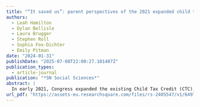 ```yaml
---
title: "“It saved us”: parent perspectives of the 2021 expanded child tax credit"
authors:
  - Leah Hamilton
  - Dylan Bellisle
  - Laura Brugger
  - Stephen Roll
  - Sophia Fox-Dichter
  - Emily Pitman
date: "2024-01-31"
publishDate: "2025-07-08T22:00:27.101407Z"
publication_types:
  - article-journal
publication: "*SN Social Sciences*"
abstract: |
  In early 2021, Congress expanded the existing Child Tax Credit (CTC), increasing the credit’s maximum value (up to $3,000 for school-age children and $3,600 for children under the age of six). Half of the credit was issued monthly to most families from July to December 2021. The temporary expansion was further made fully refundable, meaning that for one year, even very low-income families qualified. In this study, we draw on a novel, multi-wave probability-based panel survey of more than 1,000 CTC recipients to understand the credit’s impact on families. Using a mixed-methods approach that combines logistic regression and qualitative content analysis, we find that most respondents reported that the CTC made it easier for them to support their families, afford utility bills, and cover housing costs. Over one-third of respondents also stated that the CTC allowed them to pay for extracurricular activities for their children and save for their child’s future education, and spend more time with their children. In open-ended responses, parents describe that the CTC had a generally positive effect: it helped with bills/utilities, allowed families to save, helped with groceries/food, covered necessities for children, and reduced stress for parents. Conversely, some reported that it had no effects or made no difference. We also assess how participant demographics and political affiliation are associated with each theme.
url_pdf: "https://assets-eu.researchsquare.com/files/rs-2405547/v1/64970834-27cc-4033-80df-c1d83c420d13.pdf?c=1672769682"
---
```


